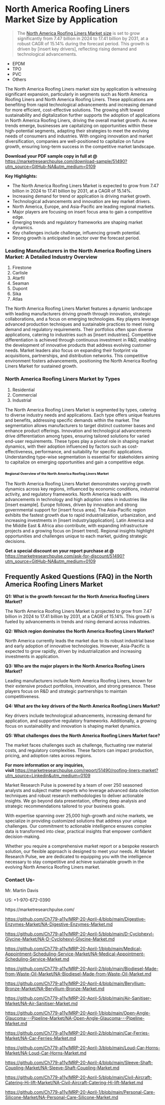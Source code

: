 <h1>North America Roofing Liners Market&nbsp;Size by Application</h1><blockquote><p>The <a href="https://marketresearchpulse.com/download-sample/51490?utm_source=GitHub-NA&amp;utm_medium=0109">North America Roofing Liners Market size</a> is set to grow significantly from 7.47 billion in 2024 to 17.41 billion by 2031, at a robust CAGR of 15.14% during the forecast period. This growth is driven by [insert key drivers], reflecting rising demand and technological advancements.</p></blockquote><ul><li>EPDM<li> TPO<li> PVC<li> Others</li></ul><p>The North America Roofing Liners market size by application is witnessing significant expansion, particularly in segments such as North America Roofing Liners and North America Roofing Liners. These applications are benefiting from rapid technological advancements and increasing demand for more efficient, cost-effective solutions. The growing shift toward sustainability and digitalization further supports the adoption of applications in North America Roofing Liners, driving the overall market growth. As new trends emerge, businesses are capitalizing on opportunities within these high-potential segments, adapting their strategies to meet the evolving needs of consumers and industries. With ongoing innovation and market diversification, companies are well-positioned to capitalize on future growth, ensuring long-term success in the competitive market landscape.</p><p><strong>Download your PDF sample copy in full at @ </strong><a href="https://marketresearchpulse.com/download-sample/51490?utm_source=GitHub-NA&amp;utm_medium=0109">https://marketresearchpulse.com/download-sample/51490?utm_source=GitHub-NA&amp;utm_medium=0109</a></p><p><strong>Key Highlights: </strong></p><ul><li>The North America Roofing Liners Market is expected to grow from 7.47 billion in 2024 to 17.41 billion by 2031, at a CAGR of 15.14%.</li><li>Increasing demand for trend or application is driving market growth.</li><li>Technological advancements and innovation are key market drivers.</li><li>North America, Europe, and Asia-Pacific are leading regional markets.</li><li>Major players are focusing on insert focus area to gain a competitive edge.</li><li>Emerging trends and regulatory frameworks are shaping market dynamics.</li><li>Key challenges include challenge, influencing growth potential.</li><li>Strong growth is anticipated in sector over the forecast period.</li></ul><h3>Leading Manufacturers in the North America Roofing Liners Market: A Detailed Industry Overview</h3><ol><li>Firestone</li><li>Carlisle</li><li>Atarfil</li><li>Seaman</li><li>Dupont</li><li>Sika</li><li>Atlas</li></ol><div class="flex max-w-full flex-col flex-grow"><div class="min-h-8 text-message flex w-full flex-col items-end gap-2 whitespace-normal break-words [.text-message+&amp;]:mt-5" dir="auto" data-message-author-role="assistant" data-message-id="fd8432e4-4910-450d-b182-61b7bfb0a01f" data-message-model-slug="gpt-4o"><div class="flex w-full flex-col gap-1 empty:hidden first:pt-[3px]"><div class="markdown prose w-full break-words dark:prose-invert light"><p>The North America Roofing Liners Market features a dynamic landscape with leading manufacturers driving growth through innovation, strategic collaborations, and a focus on emerging technologies. Key players leverage advanced production techniques and sustainable practices to meet rising demand and regulatory requirements. Their portfolios often span diverse applications, catering to industries such as [insert industries]. Competitive differentiation is achieved through continuous investment in R&amp;D, enabling the development of innovative products that address evolving customer needs. Market leaders also focus on expanding their footprint via acquisitions, partnerships, and distribution networks. This competitive environment fosters advancements, positioning the North America Roofing Liners Market for sustained growth.</p></div></div></div></div><h3>North America Roofing Liners Market by Types</h3><ol><li>Residential<li> Commercial<li> Industrial</li></ol><div class="flex max-w-full flex-col flex-grow"><div class="min-h-8 text-message flex w-full flex-col items-end gap-2 whitespace-normal break-words [.text-message+&amp;]:mt-5" dir="auto" data-message-author-role="assistant" data-message-id="084470be-0bb7-4664-bddf-5156b4f41249" data-message-model-slug="gpt-4o-mini"><div class="flex w-full flex-col gap-1 empty:hidden first:pt-[3px]"><div class="markdown prose w-full break-words dark:prose-invert light"><p>The North America Roofing Liners Market is segmented by types, catering to diverse industry needs and applications. Each type offers unique features and benefits, addressing specific demands within the market. The segmentation allows manufacturers to target distinct customer bases and enhance product offerings. Innovation and technological advancements drive differentiation among types, ensuring tailored solutions for varied end-user requirements. These types play a pivotal role in shaping market dynamics, with their adoption influenced by factors such as cost-effectiveness, performance, and suitability for specific applications. Understanding type-wise segmentation is essential for stakeholders aiming to capitalize on emerging opportunities and gain a competitive edge.</p></div></div></div></div><h3><span style="font-size: 11px;">Regional Overview of the North America Roofing Liners Market</span></h3><div class="flex max-w-full flex-col flex-grow"><div class="min-h-8 text-message flex w-full flex-col items-end gap-2 whitespace-normal break-words [.text-message+&amp;]:mt-5" dir="auto" data-message-author-role="assistant" data-message-id="e9038762-ce64-4e30-91c9-9bd413514231" data-message-model-slug="gpt-4o-mini"><div class="flex w-full flex-col gap-1 empty:hidden first:pt-[3px]"><div class="markdown prose w-full break-words dark:prose-invert light"><p>The North America Roofing Liners Market demonstrates varying growth dynamics across key regions, influenced by economic conditions, industrial activity, and regulatory frameworks. North America leads with advancements in technology and high adoption rates in industries like [insert example]. Europe follows, driven by innovation and strong governmental support for [insert focus area]. The Asia-Pacific region exhibits the fastest growth due to rapid industrialization, urbanization, and increasing investments in [insert industry/application]. Latin America and the Middle East &amp; Africa also contribute, with expanding infrastructure projects and a growing focus on [insert trend]. Regional insights highlight opportunities and challenges unique to each market, guiding strategic decisions.</p></div></div></div></div><p><strong>Get a special discount on your report purchase at @ </strong><a href="https://marketresearchpulse.com/ask-for-discount/51490?utm_source=GitHub-NA&amp;utm_medium=0109">https://marketresearchpulse.com/ask-for-discount/51490?utm_source=GitHub-NA&amp;utm_medium=0109</a></p><h2>Frequently Asked Questions (FAQ) in the North America Roofing Liners Market</h2><p><strong>Q1: What is the growth forecast for the North America Roofing Liners Market?</strong></p><p>The North America Roofing Liners Market is projected to grow from 7.47 billion in 2024 to 17.41 billion by 2031, at a CAGR of 15.14%. This growth is fueled by advancements in trends and rising demand across industries.</p><p><strong>Q2: Which region dominates the North America Roofing Liners Market?</strong></p><p>North America currently leads the market due to its robust industrial base and early adoption of innovative technologies. However, Asia-Pacific is expected to grow rapidly, driven by industrialization and increasing investments in application.</p><p><strong>Q3: Who are the major players in the North America Roofing Liners Market?</strong></p><p>Leading manufacturers include North America Roofing Liners, known for their extensive product portfolios, innovation, and strong presence. These players focus on R&amp;D and strategic partnerships to maintain competitiveness.</p><p><strong>Q4: What are the key drivers of the North America Roofing Liners Market?</strong></p><p>Key drivers include technological advancements, increasing demand for application, and supportive regulatory frameworks. Additionally, a growing focus on sustainability and innovation is shaping market dynamics.</p><p><strong>Q5: What challenges does the North America Roofing Liners Market face?</strong></p><p>The market faces challenges such as challenge, fluctuating raw material costs, and regulatory complexities. These factors can impact production, pricing, and adoption rates across regions.</p><p><strong>For more information or any inquiries, visit&nbsp;</strong><a href="https://marketresearchpulse.com/report/51490/roofing-liners-market?utm_source=Linkedin&utm_medium=0109">https://marketresearchpulse.com/report/51490/roofing-liners-market?utm_source=Linkedin&utm_medium=0109</a></p><p>Market Research Pulse is powered by a team of over 250 seasoned analysts and subject matter experts who leverage advanced data collection techniques and robust research methodologies to deliver actionable insights. We go beyond data presentation, offering deep analysis and strategic recommendations tailored to your business goals.</p><p>With expertise spanning over 25,000 high-growth and niche markets, we specialize in providing customized solutions that address your unique challenges. Our commitment to actionable intelligence ensures complex data is transformed into clear, practical insights that empower confident decision-making.</p><p>Whether you require a comprehensive market report or a bespoke research solution, our flexible approach is designed to meet your needs. At Market Research Pulse, we are dedicated to equipping you with the intelligence necessary to stay competitive and achieve sustainable growth in the evolving North America Roofing Liners market.</p><h3><strong>Contact Us-</strong></h3><p>Mr. Martin Davis</p><p>US: +1-970-672-0390</p><p>https://marketresearchpulse.com/</p><p><a href="https://github.com/Ch779-a11y/MRP-20-April-4/blob/main/Digestive-Enzymes-Market/NA-Digestive-Enzymes-Market.md">https://github.com/Ch779-a11y/MRP-20-April-4/blob/main/Digestive-Enzymes-Market/NA-Digestive-Enzymes-Market.md</a></p><p><a href="https://github.com/Ch779-a11y/MRP-20-April-5/blob/main/D-Cyclohexyl-Glycine-Market/NA-D-Cyclohexyl-Glycine-Market.md">https://github.com/Ch779-a11y/MRP-20-April-5/blob/main/D-Cyclohexyl-Glycine-Market/NA-D-Cyclohexyl-Glycine-Market.md</a></p><p><a href="https://github.com/Ch779-a11y/MRP-20-April-1/blob/main/Medical-Appointment-Scheduling-Service-Market/NA-Medical-Appointment-Scheduling-Service-Market.md">https://github.com/Ch779-a11y/MRP-20-April-1/blob/main/Medical-Appointment-Scheduling-Service-Market/NA-Medical-Appointment-Scheduling-Service-Market.md</a></p><p><a href="https://github.com/Ch779-a11y/MRP-20-April-2/blob/main/Biodiesel-Made-from-Waste-Oil-Market/NA-Biodiesel-Made-from-Waste-Oil-Market.md">https://github.com/Ch779-a11y/MRP-20-April-2/blob/main/Biodiesel-Made-from-Waste-Oil-Market/NA-Biodiesel-Made-from-Waste-Oil-Market.md</a></p><p><a href="https://github.com/Ch779-a11y/MRP-20-April-4/blob/main/Beryllium-Bronze-Market/NA-Beryllium-Bronze-Market.md">https://github.com/Ch779-a11y/MRP-20-April-4/blob/main/Beryllium-Bronze-Market/NA-Beryllium-Bronze-Market.md</a></p><p><a href="https://github.com/Ch779-a11y/MRP-20-April-5/blob/main/Air-Sanitiser-Market/NA-Air-Sanitiser-Market.md">https://github.com/Ch779-a11y/MRP-20-April-5/blob/main/Air-Sanitiser-Market/NA-Air-Sanitiser-Market.md</a></p><p><a href="https://github.com/Ch779-a11y/MRP-20-April-1/blob/main/Open-Angle-Glaucoma---Pipeline-Market/NA-Open-Angle-Glaucoma---Pipeline-Market.md">https://github.com/Ch779-a11y/MRP-20-April-1/blob/main/Open-Angle-Glaucoma---Pipeline-Market/NA-Open-Angle-Glaucoma---Pipeline-Market.md</a></p><p><a href="https://github.com/Ch779-a11y/MRP-20-April-2/blob/main/Car-Ferries-Market/NA-Car-Ferries-Market.md">https://github.com/Ch779-a11y/MRP-20-April-2/blob/main/Car-Ferries-Market/NA-Car-Ferries-Market.md</a></p><p><a href="https://github.com/Ch779-a11y/MRP-20-April-3/blob/main/Loud-Car-Horns-Market/NA-Loud-Car-Horns-Market.md">https://github.com/Ch779-a11y/MRP-20-April-3/blob/main/Loud-Car-Horns-Market/NA-Loud-Car-Horns-Market.md</a></p><p><a href="https://github.com/Ch779-a11y/MRP-20-April-4/blob/main/Sleeve-Shaft-Coupling-Market/NA-Sleeve-Shaft-Coupling-Market.md">https://github.com/Ch779-a11y/MRP-20-April-4/blob/main/Sleeve-Shaft-Coupling-Market/NA-Sleeve-Shaft-Coupling-Market.md</a></p><p><a href="https://github.com/Ch779-a11y/MRP-20-April-5/blob/main/Civil-Aircraft-Catering-Hi-lift-Market/NA-Civil-Aircraft-Catering-Hi-lift-Market.md">https://github.com/Ch779-a11y/MRP-20-April-5/blob/main/Civil-Aircraft-Catering-Hi-lift-Market/NA-Civil-Aircraft-Catering-Hi-lift-Market.md</a></p><p><a href="https://github.com/Ch779-a11y/MRP-20-April-1/blob/main/Personal-Care-Silicone-Market/NA-Personal-Care-Silicone-Market.md">https://github.com/Ch779-a11y/MRP-20-April-1/blob/main/Personal-Care-Silicone-Market/NA-Personal-Care-Silicone-Market.md</a></p>
